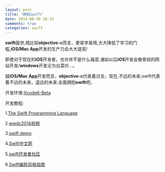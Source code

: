 ```yaml
---
layout: post
title: "拥抱swift"
date: 2014-08-30 20:15
comments: true
categories: swift
---
```


   **swift**面世,相比较**objective-c**而言，更易学易用,大大降低了学习的门槛,**iOS/Mac App**开发的生产力会大大提高!
   
   即使对于现在的**iOS**开发者，也许并不是什么福音,诸如以后**iOS**开发会像曾经的网站开发/**windows**开发沦为白菜价...。
   
   就**iOS/Mac App**开发而言，**objective-c**代表着过去，现在,不远的未来;swift代表着不远的未来，遥远的未来.全面拥抱**swift**吧。
   
   开发环境:[Xcode6-Beta](https://developer.apple.com/xcode/downloads/)
   
   开发教程:
   
   1.[The Swift Programming Language](https://developer.apple.com/library/prerelease/ios/documentation/Swift/Conceptual/Swift_Programming_Language/)
   
   2.[wwdc2014视频](https://developer.apple.com/videos/wwdc/2014/)
   
   3.[swift demo](https://github.com/Lax/iOS-Swift-Demos)
   
   4.[Swift中文网](http://see.xidian.edu.cn/cpp/swift/jiaocheng/)
   
   5.[swift开发者社区](http://www.swift-open.com)
   
   6.[Swift编程风格指南](http://www.swift-open.com/thread-671-1-1.html)
   
   
   
   

